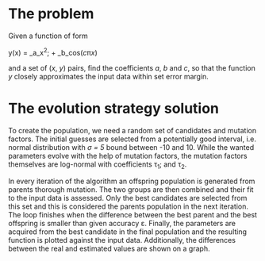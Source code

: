 # The problem
Given a function of form

y(x) = _a_x<sup>2</sup>; + _b_cos(_c_&pi;_x_)

and a set of (_x_, _y_) pairs, find the coefficients _a_, _b_ and _c_, so that the function _y_ closely approximates the input data within set error margin.

# The evolution strategy solution

To create the population, we need a random set of candidates and mutation factors. The initial guesses are selected from a potentially good interval, i.e. normal distribution with _&sigma; = 5_ bound between -10 and 10. While the wanted parameters evolve with the help of mutation factors, the mutation factors themselves are log-normal with coefficients &tau;<sub>1</sub>; and &tau;<sub>2</sub>.

In every iteration of the algorithm an offspring population is generated from parents thorough mutation. The two groups are then combined and their fit to the input data is assessed. Only the best candidates are selected from this set and this is considered the parents population in the next iteration. The loop finishes when the difference between the best parent and the best offspring is smaller than given accuracy &epsilon;. Finally, the parameters are acquired from the best candidate in the final population and the resulting function is plotted against the input data. Additionally, the differences between the real and estimated values are shown on a graph.
